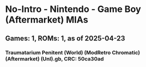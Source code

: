 # No-Intro - Nintendo - Game Boy (Aftermarket) MIAs
## Games: 1, ROMs: 1, as of 2025-04-23

### Traumatarium Penitent (World) (ModRetro Chromatic) (Aftermarket) (Unl).gb, CRC: 50ca30ad
